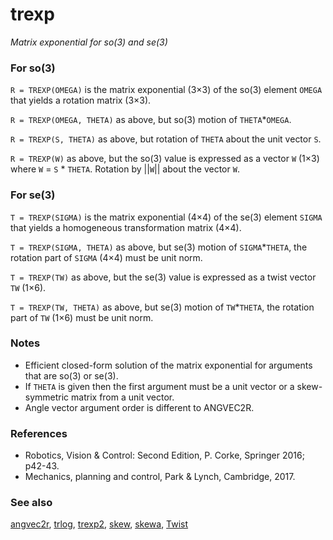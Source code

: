 ---
---
# trexp
_Matrix exponential for so(3) and se(3)_
### For so(3)


```R = TREXP(OMEGA)``` is the matrix exponential (3&times;3) of the so(3) element `OMEGA` that
yields a rotation matrix (3&times;3).


```R = TREXP(OMEGA, THETA)``` as above, but so(3) motion of `THETA`*`OMEGA`.


```R = TREXP(S, THETA)``` as above, but rotation of `THETA` about the unit vector `S`.


```R = TREXP(W)``` as above, but the so(3) value is expressed as a vector `W`
(1&times;3) where `W` = `S` * `THETA`. Rotation by &vert;&vert;`W`&vert;&vert; about the vector `W`.
### For se(3)


```T = TREXP(SIGMA)``` is the matrix exponential (4&times;4) of the se(3) element `SIGMA` that
yields a homogeneous transformation  matrix (4&times;4).


```T = TREXP(SIGMA, THETA)``` as above, but se(3) motion of `SIGMA`*`THETA`, the
rotation part of `SIGMA` (4&times;4) must be unit norm.


```T = TREXP(TW)``` as above, but the se(3) value is expressed as a twist vector `TW`
(1&times;6).


```T = TREXP(TW, THETA)``` as above, but se(3) motion of `TW`*`THETA`, the
rotation part of `TW` (1&times;6) must be unit norm.
### Notes
* Efficient closed-form solution of the matrix exponential for arguments that are    so(3) or se(3).
* If `THETA` is given then the first argument must be a unit vector or a    skew-symmetric matrix from a unit vector.
* Angle vector argument order is different to ANGVEC2R.

### References
* Robotics, Vision & Control: Second Edition, P. Corke, Springer 2016; p42-43.
* Mechanics, planning and control, Park & Lynch, Cambridge, 2017.

### See also

[angvec2r](angvec2r.md), [trlog](trlog.md), [trexp2](trexp2.md), [skew](skew.md), [skewa](skewa.md), [Twist](Twist.md)

